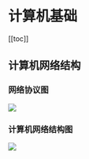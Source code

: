 # 计算机基础

[[toc]]

## 计算机网络结构

### 网络协议图
![](/note/netbase.png)  

### 计算机网络结构图
![](/note/计算机网络结构图.png)  

